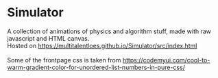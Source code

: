 # Simulator
A collection of animations of physics and algorithm stuff, made with raw javascript and HTML canvas.<br>
Hosted on https://multitalentloes.github.io/Simulator/src/index.html <br><br>
Some of the frontpage css is taken from https://codemyui.com/cool-to-warm-gradient-color-for-unordered-list-numbers-in-pure-css/ <br>
